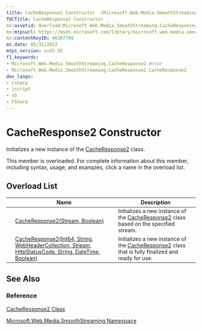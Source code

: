 ```yaml
---
title: CacheResponse2 Constructor  (Microsoft.Web.Media.SmoothStreaming)
TOCTitle: CacheResponse2 Constructor
ms:assetid: Overload:Microsoft.Web.Media.SmoothStreaming.CacheResponse2.#ctor
ms:mtpsurl: https://msdn.microsoft.com/library/microsoft.web.media.smoothstreaming.cacheresponse2.cacheresponse2(v=VS.95)
ms:contentKeyID: 46307709
ms.date: 05/31/2012
mtps_version: v=VS.95
f1_keywords:
- Microsoft.Web.Media.SmoothStreaming.CacheResponse2.#ctor
- Microsoft.Web.Media.SmoothStreaming.CacheResponse2.CacheResponse2
dev_langs:
- csharp
- jscript
- vb
- FSharp
---
```


# CacheResponse2 Constructor

Initializes a new instance of the [CacheResponse2](cacheresponse2-class-microsoft-web-media-smoothstreaming.md) class.

This member is overloaded. For complete information about this member, including syntax, usage, and examples, click a name in the overload list.

## Overload List

||Name|Description|
|--- |--- |--- |
|![Public method](images/Ff728153.pubmethod(en-us,VS.90).gif "Public method")|[CacheResponse2(Stream, Boolean)](cacheresponse2-constructor-stream-boolean-microsoft-web-media-smoothstreaming.md)|Initializes a new instance of the [CacheResponse2](cacheresponse2-class-microsoft-web-media-smoothstreaming.md) class based on the specified stream.|
|![Public method](images/Ff728153.pubmethod(en-us,VS.90).gif "Public method")|[CacheResponse2(Int64, String, WebHeaderCollection, Stream, HttpStatusCode, String, DateTime, Boolean)](cacheresponse2-constructor-int64-string-webheadercollection-stream-httpstatuscode-string-datetime-boolean-microsoft-web-media-smoothstreaming.md)|Initializes a new instance of the [CacheResponse2](cacheresponse2-class-microsoft-web-media-smoothstreaming.md) class that is fully finalized and ready for use.|


## See Also

### Reference

[CacheResponse2 Class](cacheresponse2-class-microsoft-web-media-smoothstreaming.md)

[Microsoft.Web.Media.SmoothStreaming Namespace](microsoft-web-media-smoothstreaming-namespace_1.md)


